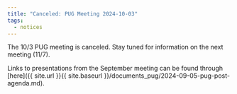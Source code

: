 ```yaml
---
title: "Canceled: PUG Meeting 2024-10-03"
tags:
  - notices
---
```


The 10/3 PUG meeting is canceled.  Stay tuned for information on the next meeting (11/7).  
  
Links to presentations from the September meeting can be found through [here]({{ site.url }}{{ site.baseurl }}/documents_pug/2024-09-05-pug-post-agenda.md).